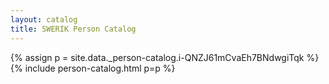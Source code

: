 ```yaml
---
layout: catalog
title: SWERIK Person Catalog
---
```

{% assign p = site.data._person-catalog.i-QNZJ61mCvaEh7BNdwgiTqk %}
{% include person-catalog.html p=p %}

